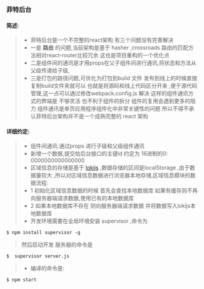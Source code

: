 ### 菲特后台
#### 简述:
> * 菲特后台是一个不完整的react架构 有三个问题没有完善解决
> * 一是 **路由** 的问题,当前架构是基于 hasher ,crossroads
> 路由的匹配方法相对react-router比较冗余  这也是项目重构的一个优化点
> * 二是组件间的通讯是才用props在父子组件间进行通讯,将状态和方法从父级传递给子级,
> * 三是打包的路径问题,可优化为打包到build 文件 发布到线上的时候直接复制build文件夹就可以
> 也就是将源码和线上代码区分开来 ,便于源代码管理,这一点可以通过修改webpack.config.js 解决
> 这样的组件通讯方式的弊端是  不够灵活 也不利于组件的拆分  组件的复用会遇到更多的阻力
> 组件通讯是单页应用程序组件化中非常关键性的问题 
> 所以不得不承认菲特后台架构并不是一个成熟完整的 react 架构 

#### 详细约定:
> * 组件间通讯:通过props 进行子级和父级组件通讯
> * 新增一个数据,提交给后台接口的主键id 约定为 16进制的0: 0000000000000000
> * 区域信息的存储是基于 [lokijs](http://lokijs.org/#/) ,数据存储的区间是localStorage ,由于数据量较大 ,所以对区域信息数据进行浏览器本地存储,区域信息模块的数据流程: 
> * 1 初始化区域信息数据的时候  首先会查找本地数据库 如果有缓存则不再向服务器端请求数据,使用已有的本地数据库
> * 2 如果本地数据库不存在  则向服务器端请求数据 并将数据写入lokijs本地数据库
> * 开发环境需要在全局环境安装 supervisor ,命令为

 ```
 $ npm install supervisor -g 
 ```
 > 然后启动开发 服务器的命令是 
 
 ```
 $  supervisor server.js
 ```
 
 > * 编译的命令是:
 
 ```
 $ npm start
 ```

